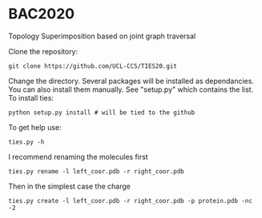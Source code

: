 # BAC2020
Topology Superimposition based on joint graph traversal

Clone the repository:

`git clone https://github.com/UCL-CCS/TIES20.git`

Change the directory. Several packages will be installed as dependancies. 
You can also install them manually. See "setup.py" which contains the list. 
To install ties: 

`python setup.py install # will be tied to the github`

To get help use: 

`ties.py -h`

I recommend renaming the molecules first

`ties.py rename -l left_coor.pdb -r right_coor.pdb`

Then in the simplest case the charge

`ties.py create -l left_coor.pdb -r right_coor.pdb -p protein.pdb -nc -2`